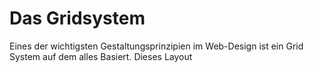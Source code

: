 # Das Gridsystem

Eines der wichtigsten Gestaltungsprinzipien im Web-Design ist ein Grid System auf dem alles Basiert. Dieses Layout